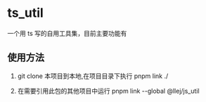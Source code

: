 # ts_util

一个用 ts 写的自用工具集，目前主要功能有

## 使用方法

1. git clone 本项目到本地,在项目目录下执行
pnpm link ./

2. 在需要引用此包的其他项目中运行
pnpm link --global @llej/js_util
